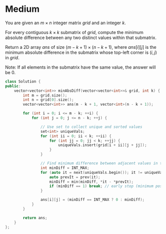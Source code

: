 # Medium

You are given an $m \times n$ integer matrix $grid$ and an integer $k$.

For every contiguous $k \times k$ submatrix of $grid$, compute the minimum absolute difference between any two distinct values within that submatrix.

Return a 2D array $ans$ of size $(m - k + 1) \times (n - k + 1)$, where $ans[i][j]$ is the minimum absolute difference in the submatrix whose top-left corner is $(i, j)$ in $grid$.

Note: If all elements in the submatrix have the same value, the answer will be $0$.

```cpp
class Solution {
public:
    vector<vector<int>> minAbsDiff(vector<vector<int>>& grid, int k) {
        int m = grid.size();
        int n = grid[0].size();
        vector<vector<int>> ans(m - k + 1, vector<int>(n - k + 1));

        for (int i = 0; i <= m - k; ++i) {
            for (int j = 0; j <= n - k; ++j) {

                // Use set to collect unique and sorted values
                set<int> uniqueVals;
                for (int ii = 0; ii < k; ++ii) {
                    for (int jj = 0; jj < k; ++jj) {
                        uniqueVals.insert(grid[i + ii][j + jj]);
                    }
                }

                // Find minimum difference between adjacent values in the set
                int minDiff = INT_MAX;
                for (auto it = next(uniqueVals.begin()); it != uniqueVals.end(); ++it) {
                    auto prevIt = prev(it);
                    minDiff = min(minDiff, *it - *prevIt);
                    if (minDiff == 1) break; // early stop (minimum possible diff among unique ints)
                }

                ans[i][j] = (minDiff == INT_MAX ? 0 : minDiff);
            }
        }

        return ans;
    }
};
```
